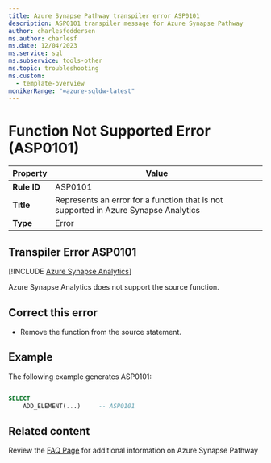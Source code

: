 ```yaml
---
title: Azure Synapse Pathway transpiler error ASP0101
description: ASP0101 transpiler message for Azure Synapse Pathway
author: charlesfeddersen
ms.author: charlesf
ms.date: 12/04/2023
ms.service: sql
ms.subservice: tools-other
ms.topic: troubleshooting
ms.custom:
  - template-overview
monikerRange: "=azure-sqldw-latest"
---
```


# Function Not Supported Error (ASP0101)

|Property|Value|
|-|-|
| **Rule ID** | ASP0101 |
| **Title** | Represents an error for a function that is not supported in Azure Synapse Analytics |
| **Type** | Error |

## Transpiler Error ASP0101
[!INCLUDE [Azure Synapse Analytics](../../../includes/applies-to-version/asa.md)]

Azure Synapse Analytics does not support the source function.

## <a id="to-correct-this-error"></a> Correct this error

- Remove the function from the source statement.

## Example

The following example generates ASP0101:

```sql

SELECT
    ADD_ELEMENT(...)     -- ASP0101

```

## Related content

Review the [FAQ Page](../pathway-faq.yml) for additional information on Azure Synapse Pathway
